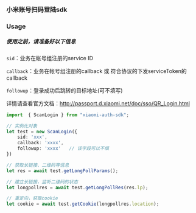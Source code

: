 ### 小米账号扫码登陆sdk

### Usage
##### 使用之前，请准备好以下信息
`sid`：业务在帐号组注册的service ID

`callback`：业务在帐号组注册的callback 或 符合协议的下发serviceToken的callback

`followup`：登录成功后跳转的目标地址(可不填写)

详情请查看官方文档：http://passport.d.xiaomi.net/doc/sso/QR_Login.html

```ts
import  { ScanLogin } from "xiaomi-auth-sdk";

// 实例化对象
let test = new ScanLogin({
    sid: 'xxx',
    callback: 'xxxx',
    followup: 'xxxx'   // 该字段可以不填
})

// 获取长链接、二维码等信息
let res = await test.getLongPollParams();

// 建立长链接，监听二维码的状态
let longpollres = await test.getLongPollRes(res.lp);

// 重定向，获取cookie
let cookie = await test.getCookie(longpollres.location);
```